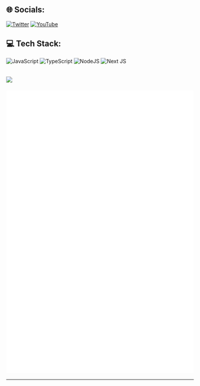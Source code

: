 
## 🌐 Socials:
[![Twitter](https://img.shields.io/badge/Twitter-%231DA1F2.svg?style=for-the-badge&logo=Twitter&logoColor=white)](https://x.com/Reto9900TN) [![YouTube](https://img.shields.io/badge/YouTube-%23FF0000.svg?style=for-the-badge&logo=YouTube&logoColor=white)](https://www.youtube.com/@reto9900k) 

## 💻 Tech Stack:
![JavaScript](https://img.shields.io/badge/javascript-%23323330.svg?style=for-the-badge&logo=javascript&logoColor=%23F7DF1E) ![TypeScript](https://img.shields.io/badge/typescript-%23007ACC.svg?style=for-the-badge&logo=typescript&logoColor=white) ![NodeJS](https://img.shields.io/badge/node.js-6DA55F?style=for-the-badge&logo=node.js&logoColor=white) ![Next JS](https://img.shields.io/badge/Next-black?style=for-the-badge&logo=next.js&logoColor=white)

![](https://github-readme-stats.vercel.app/api/top-langs/?username=tutinoko2048&theme=tokyonight&hide_border=false&include_all_commits=true&count_private=true&layout=compact)
---
![metrics](https://github.com/tutinoko2048/tutinoko2048/raw/main/github-metrics.svg)

---
